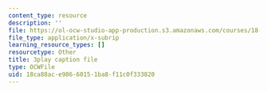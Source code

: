 ```yaml
---
content_type: resource
description: ''
file: https://ol-ocw-studio-app-production.s3.amazonaws.com/courses/18-06sc-linear-algebra-fall-2011/18ca88ace98660151ba8f11c0f333820_lGGDIGizcQ0.srt
file_type: application/x-subrip
learning_resource_types: []
resourcetype: Other
title: 3play caption file
type: OCWFile
uid: 18ca88ac-e986-6015-1ba8-f11c0f333820
---
```

